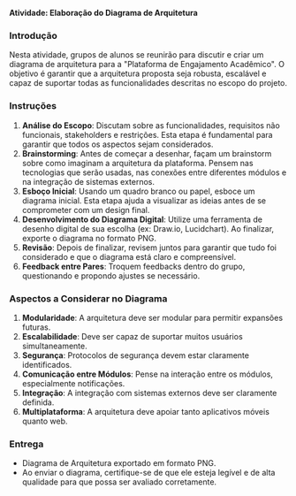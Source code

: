 **Atividade: Elaboração do Diagrama de Arquitetura**

### **Introdução**

Nesta atividade, grupos de alunos se reunirão para discutir e criar um diagrama de arquitetura para a "Plataforma de Engajamento Acadêmico". O objetivo é garantir que a arquitetura proposta seja robusta, escalável e capaz de suportar todas as funcionalidades descritas no escopo do projeto.

### **Instruções**

1. **Análise do Escopo**: Discutam sobre as funcionalidades, requisitos não funcionais, stakeholders e restrições. Esta etapa é fundamental para garantir que todos os aspectos sejam considerados.
2. **Brainstorming**: Antes de começar a desenhar, façam um brainstorm sobre como imaginam a arquitetura da plataforma. Pensem nas tecnologias que serão usadas, nas conexões entre diferentes módulos e na integração de sistemas externos.
3. **Esboço Inicial**: Usando um quadro branco ou papel, esboce um diagrama inicial. Esta etapa ajuda a visualizar as ideias antes de se comprometer com um design final.
4. **Desenvolvimento do Diagrama Digital**: Utilize uma ferramenta de desenho digital de sua escolha (ex: Draw.io, Lucidchart). Ao finalizar, exporte o diagrama no formato PNG.
5. **Revisão**: Depois de finalizar, revisem juntos para garantir que tudo foi considerado e que o diagrama está claro e compreensível.
6. **Feedback entre Pares**: Troquem feedbacks dentro do grupo, questionando e propondo ajustes se necessário.

### **Aspectos a Considerar no Diagrama**

1. **Modularidade**: A arquitetura deve ser modular para permitir expansões futuras.
2. **Escalabilidade**: Deve ser capaz de suportar muitos usuários simultaneamente.
3. **Segurança**: Protocolos de segurança devem estar claramente identificados.
4. **Comunicação entre Módulos**: Pense na interação entre os módulos, especialmente notificações.
5. **Integração**: A integração com sistemas externos deve ser claramente definida.
6. **Multiplataforma**: A arquitetura deve apoiar tanto aplicativos móveis quanto web.

### **Entrega**
- Diagrama de Arquitetura exportado em formato PNG.
- Ao enviar o diagrama, certifique-se de que ele esteja legível e de alta qualidade para que possa ser avaliado corretamente.
